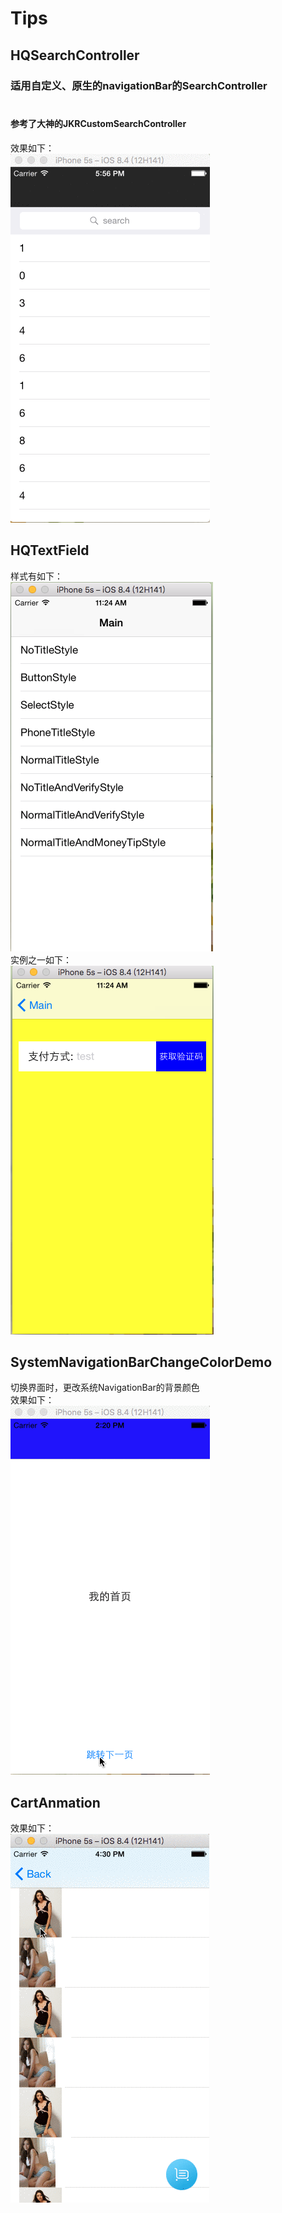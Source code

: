 # Tips<br>
## HQSearchController<br>
### 适用自定义、原生的navigationBar的SearchController<br><br>
#### 参考了大神的JKRCustomSearchController<br>
效果如下：<br>
![image](https://github.com/HuangQiang11/Tips/blob/master/HQSearchController/images/4qsHlcZak2.gif)<br>

## HQTextField<br>

样式有如下：<br>
![image](https://github.com/HuangQiang11/Tips/blob/master/HQTextField/Images/type.png)<br>
实例之一如下：<br>
![image](https://github.com/HuangQiang11/Tips/blob/master/HQTextField/Images/dome.png)<br>

## SystemNavigationBarChangeColorDemo<br>

切换界面时，更改系统NavigationBar的背景颜色<br>
效果如下：<br>
![image](https://github.com/HuangQiang11/Tips/blob/master/SystemNavigationBarChangeColorDemo/Images/dome.gif)

## CartAnmation<br>

效果如下：<br>
![image](https://github.com/HuangQiang11/Tips/blob/master/CartAnmation/Images/1EHd5EDDXp.gif)

